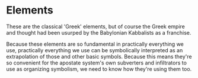 # Elements

These are the classical 'Greek' elements, but of course the Greek empire and thought had been usurped by the Babylonian Kabbalists as a franchise.

Because these elements are so fundamental in practically everything we use, practically everything we use can be symbolically interpreted as an extrapolation of those and other basic symbols.  Because this means they're so convenient for the apostate system's own subverters and infiltrators to use as organizing symbolism, we need to know how they're using them too.
